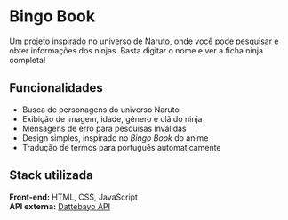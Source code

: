 # Bingo Book
Um projeto inspirado no universo de Naruto, onde você pode pesquisar e obter informações dos ninjas. Basta digitar o nome e ver a ficha ninja completa!

## Funcionalidades

- Busca de personagens do universo Naruto
- Exibição de imagem, idade, gênero e clã do ninja
- Mensagens de erro para pesquisas inválidas
- Design simples, inspirado no *Bingo Book* do anime
- Tradução de termos para português automaticamente

## Stack utilizada

**Front-end:** HTML, CSS, JavaScript  
**API externa:** [Dattebayo API](https://dattebayo-api.onrender.com/)
